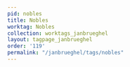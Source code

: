 ```yaml
---
pid: nobles
title: Nobles
worktag: Nobles
collection: worktags_janbrueghel
layout: tagpage_janbrueghel
order: '119'
permalink: "/janbrueghel/tags/nobles"
---
```

